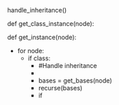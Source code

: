 handle_inheritance()

def get_class_instance(node):

def get_instance(node):
    

* for node:
    * if class:
        * #Handle inheritance
        * 
        * bases = get_bases(node)
        * recurse(bases)
        * if 





